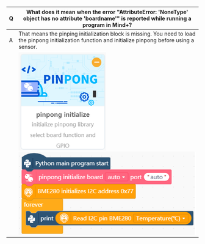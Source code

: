| **Q** | **What does it mean when the error "AttributeError: 'NoneType' object has no attribute 'boardname'" is reported while running a program in Mind+?** |
| --- | --- |
| A | That means the pinping initialization block is missing. You need to load the pinpong initialization function and initialize pinpong before using a sensor.  
|  |![](img/Error_NoneType_object_has_no_attribute_boardname_/1721641260674-be0cc4dc-fd2c-4c15-9e69-24d4142a5bfd.png)![](img/Error_NoneType_object_has_no_attribute_boardname_/1721641260538-8b893b42-4af9-4a79-b2f1-c02470894571.png) |
